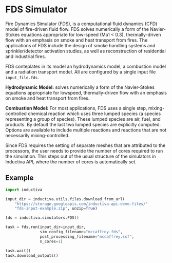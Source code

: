 # FDS Simulator

Fire Dynamics Simulator (FDS), is a computational fluid dynamics (CFD) model of fire-driven fluid flow. FDS solves numerically a form of the Navier-Stokes equations
appropriate for low-speed (Ma1 < 0.3), thermally-driven flow with an emphasis on smoke and heat transport
from fires. The applications of FDS include the design of smoke handling systems and sprinkler/detector activation studies, as well as reconstruction of residential and industrial fires.

FDS conteplates in its model an hydrodynamics model, a combustion model and a radiation transport model. All are configured by a single input file `input_file.fds`.

**Hydrodynamic Model:** solves numerically a form of the Navier-Stokes equations appropriate for lowspeed, thermally-driven flow with an emphasis on smoke and heat transport from fires. 

**Combustion Model:** For most applications, FDS uses a single step, mixing-controlled chemical reaction
which uses three lumped species (a species representing a group of species). These lumped species are
air, fuel, and products. By default the last two lumped species are explicitly computed. Options are
available to include multiple reactions and reactions that are not necessarily mixing-controlled.

Since FDS requires the setting of separate meshes that are attributed to the processors, the user needs to provide the number of cores required to run the simulation. This steps out of the usual structure of the simulators in Inductiva API, where the number of cores is automatically set.

## Example

```python
import inductiva

input_dir = inductiva.utils.files.download_from_url(
    "https://storage.googleapis.com/inductiva-api-demo-files/"
    "fds-input-example.zip", unzip=True)

fds = inductiva.simulators.FDS()

task = fds.run(input_dir=input_dir,
               sim_config_filename="mccaffrey.fds",
               post_processing_filename="mccaffrey.ssf",
               n_cores=1)

task.wait()
task.download_outputs()
```
